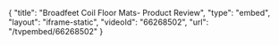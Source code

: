 {
    "title": "Broadfeet Coil Floor Mats- Product Review",
    "type": "embed",
    "layout": "iframe-static",
    "videoId": "66268502",
    "url": "\/tvpembed\/66268502"
}